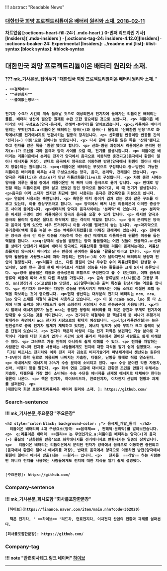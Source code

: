 
!!! abstract "Readable News"
    <h3 style="color:black; background-color: ; ">[대한민국 희망 프로젝트리튬이온 배터리 원리와 소재.  <b>2018-02-11](http://www.etnews.com/20180209000206)  <br> </h3>
            차트없음
[:octicons-heart-fill-24:{ .mdx-heart } 0-번째 리드라인 기사][Insiders]{ .mdx-insiders } ·
[:octicons-tag-24: insiders-4.12.0][Insiders] ·
:octicons-beaker-24: Experimental
[Insiders]: ../readme.md
[list]: #list-syntax
[block syntax]: #block-syntax
            
## 대한민국 희망 프로젝트리튬이온 배터리 원리와 소재. 
??? mk_기사본문_접어두기 "대한민국 희망 프로젝트리튬이온 배터리 원리와 소재. "
    
    - ==검색어==  
    - ^^관련회사^^  
    - ~~쓸데없는정보~~  
    
    
    전기차 수요가 시간이 계속 늘어날 것으로 예상되면서 전기차에 들어가는 리튬이온 배터리는 물론, 배터리 생산에 필요한 원재료 수급 또한 중요해질 것으로 보입니다. <p> 리튬이온 배터리의 4대 구성요소(양극·음극제, 전해액·분리막)를 알아보겠습니다. <p>q:리튬이온 배터리 원리는 무엇인가요.a:리튬이온 배터리는 양극(+)과 음극(-) 물질의 '산화환원 반응'으로 화학에너지를 전기에너지로 변환시키는 일종의 장치입니다. <p> 산화환원 반응이란 반응물 간의 '전자(e-) 이동'으로 일어나는 반응입니다. <p> 다시 말해 전자를 잃은 쪽을 '산화'됐다고 하고 전자를 얻은 쪽을 '환원'됐다고 합니다. <p> 산화·환원 과정에서 리튬이온과 분리된 전자(e-)가 도선을 따라 음극과 양극 사이를 오갈 때, 전기를 발생시킵니다. <p> 리튬이온 배터리는 리튬이온에서 분리된 전자가 양극에서 음극으로 이동하면 충전되고(음극에서 환원이 일어나 에너지를 저장), 반대로 음극에서 양극으로 이동하면 방전(양극에서 환원이 일어나 에너지 방출)되는 원리입니다. <p>q:리튬이온 배터리는 무엇으로 구성되나요.충〃방전이 가능한 리튬이온 배터리를 이루는 4대 구성요소에는 양극, 음극, 분리막, 전해질이 있습니다. <p> 양극은 리튬(li)과 산소(o)가 만난 리튬산화물(li+o)로 구성됩니다. <p> 차량 충전 시에는 양극을 이루는 물질 중에서 리튬이온만 쏙 빠져 나와 음극으로 옮겨 갑니다. <p> 반대로 방전할 때는 리튬이온이 원래 살고 있었던 집인 양극으로 돌아가고, 이 때 전기가 발생합니다. <p>음극은 여러 소재가 있지만 최근에 많이 사용되는 음극은 천연흑연을 기본으로 씁니다. <p> 연필에 사용되는 흑연입니다. <p> 흑연은 마치 종이가 겹쳐 있는 것과 같은 구조를 이루고 있는데, 이를 층상구조라고 합니다. <p> 양극에서 빠져 나온 리튬이온이 이러한 층상구조 사이에 들어갑니다. <p>배터리의 양극과 음극사이에는 '분리막'이 있습니다. <p> 분리막은 미세한 구멍이 있어 리튬이온이 양극과 음극을 오갈 수 있게 합니다. <p> 하지만 양극과 음극의 물리적 접촉은 절대로 허락하지 않는 격리막 역할도 합니다. <p> 결국 분리막은 양극과 음극이 함께 있으면 너무 뜨거워지니 이들 사이를 떨어뜨려 놓는 겁니다. <p>마지막으로 유기용매(액체 등을 녹일 수 있는 액체유기화합물)로 이뤄진 전해액이 있습니다. <p> 전해액은 양극과 음극 간 이온 이동을 가능하게 하는 중간 매개체로 리튬이온의 원활한 이동을 돕는 역할을 합니다. <p>q:양극의 성능을 결정짓는 양극 활물질에는 어떤 것들이 있을까요.a:산화물 상태가 안전하기 때문에 배터리 양극에도 리튬산화물 형태로 리튬이 존재하는데요, 리튬산화물처럼 양극에서 배터리의 전극 반응에 관여하는 물질을 '활물질'이라고 합니다. <p> 어떤 양극 활물질을 사용했느냐에 따라 저장되는 전자(e-)의 수가 달라지면서 배터리의 용량과 전압이 결정됩니다. <p>리튬과 산소, 다른 물질이 만나 무수한 수의 리튬산화물이 탄생할 수 있지만, 오랜 연구 끝에 현재 배터리로서 적합한 성능을 내는 활물질은 크게 5가지 종류입니다. <p>양극 활물질은 리튬과 금속성분의 조합으로 구성된다고 볼 수 있는데요, 이때 금속의 종류와 비율에 따라 서로 다른 특성을 가집니다. <p> 금속 종류별로 ni(니켈)은 고용량 특성, mn(망간)과 co(코발트)는 안전성, ai(알루미늄)은 출력 특성을 향상시키는 역할을 합니다. <p> 전기차가 요구하는 다양한 성능을 만족시키기 위해서는 이들 소재의 적절한 조합 능력을 확보하는 것이 중요합니다. <p>현재 생산되는 대부분의 전기차 배터리는 ncm, nca, lmo 양극 소재를 적절히 혼합해 사용하고 있습니다. <p> 이 중 nca는 ncm, lmo 등 타 소재에 비해 출력과 에너지밀도가 높아 소형전지 시장에서 주로 전동공구에 사용됩니다. <p>다시 말해서 에너지밀도가 높은 nca는 동일한 용량의 배터리를 더 작은 공간과 무게로 전기차에 탑재할 수 있다는 것을 의미합니다. <p> 전기차가 해결해야 할 핵심과제 중 하나가 주행거리 확대라는 측면에서 nca 전기차 시장으로의 확대가 예상됩니다. <p>lfp(리튬인산철)는 높은 안전성으로 중국 전기차 업체가 채택하고 있지만, 에너지 밀도가 낮아 부피가 크고 출력이 낮은 단점이 있습니다. <p> 전지의 학문적 바탕이 되는 전기 화학은 보편적인 기술 분야로 과학이나 기술에 대한 기초가 없거나 시간이 오래 흘러서 학문에서 멀어진 사람들도 쉽게 이해할 수 있다. <p> 그러므로 기술 인력이 아니라도 쉽게 이해할 수 있다. <p> 전지를 개발하는 사람뿐만 아니라 전지를 사용하는 사람들에게도 전지에 대한 지식을 알기 쉽게 설명했다. <p>『그린 비즈니스 전기차와 이차 전지 저자 김송호 비피기술거래 펴냄세계에서 생산되는 원유의 7∼8%만이 화학 원료로 이용되며 나머지는 가솔린, 디젤유, 난방유 형태로 직접 연소된다. <p> 국내에서도 에너지의 20%가 수송 분야에 소비되고 있다. <p> 수송 분야란 각종 자동차, 선박, 비행기 등을 말한다. <p> 화석 연료 고갈에 대비하고 친환경 조건을 만들기 위해서는 가솔린, 디젤유를 가장 많이 소비하는 수송 수단용 에너지를 신재생 에너지로 대체해야 한다는 결론이 나온다. <p> 책은 전기차, 하이브리드차, 연료전지차, 이차전지 산업의 현황과 과제를 살펴본다. <p>  
    [대한민국 희망 프로젝트리튬이온 배터리 원리와 소재. ]: https://github.com/
            
### Search-sentence
!!! mk_기사본문_주요문장 "주요문장"
    

    <h2 style="color:black; background-color: ;"> 음극제_개발_원리  </h2>
      리튬이온 배터리의 4대 구성요소(양극· ==음극제== , 전해액·분리막)를 알아보겠습니다. <p>  q:리튬이온 배터리  ==원리== 는 무엇인가요.a:리튬이온 배터리는 양극(+)과 음극(-) 물질의 '산화환원 반응'으로 화학에너지를 전기에너지로 변환시키는 일종의 장치입니다. <p>   리튬이온 배터리는 리튬이온에서 분리된 전자가 양극에서 음극으로 이동하면 충전되고(음극에서 환원이 일어나 에너지를 저장), 반대로 음극에서 양극으로 이동하면 방전(양극에서 환원이 일어나 에너지 방출)되는  ==원리== 입니다. <p>   전지를  ==개발== 하는 사람뿐만 아니라 전지를 사용하는 사람들에게도 전지에 대한 지식을 알기 쉽게 설명했다. 
    
      
    [주요문장]: https://github.com/
            
### Company-sentence
!!! mk_기사본문_회사포함 "회사를포함한문장"
    
    
     [하이브](https://finance.naver.com/item/main.nhn?code=352820)   
    
      책은 전기차, ' ==하이브== '리드차, 연료전지차, 이차전지 산업의 현황과 과제를 살펴본다. 
      
    [회사를포함한문장]: https://github.com/

               
### Company-tag
!!! note "관련회사테그 링크 네이버"
     [하이브](https://www.tradingview.com/chart/ErbSDXA1/?symbol=KRX%3A352820)    
        

---